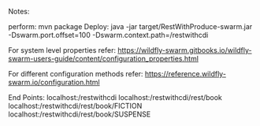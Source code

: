 Notes:

perform: mvn package
Deploy: 
java -jar target/RestWithProduce-swarm.jar -Dswarm.port.offset=100 -Dswarm.context.path=/restwithcdi

For system level properties refer:
https://wildfly-swarm.gitbooks.io/wildfly-swarm-users-guide/content/configuration_properties.html 

For different configuration methods refer: 
https://reference.wildfly-swarm.io/configuration.html 

End Points: 
localhost:<port>/restwithcdi
localhost:<port>/restwithcdi/rest/book
localhost:<port>/restwithcdi/rest/book/FICTION
localhost:<port>/restwithcdi/rest/book/SUSPENSE